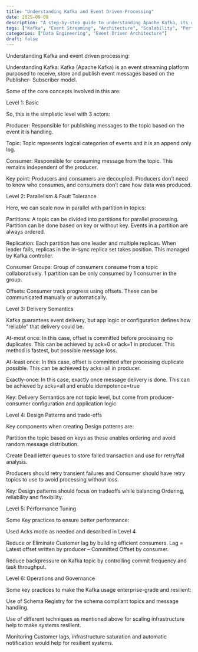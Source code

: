 ```yaml
---
title: "Understanding Kafka and Event Driven Processing"
date: 2025-09-08
description: "A step-by-step guide to understanding Apache Kafka, its core concepts, delivery semantics, design patterns, performance tuning, and governance."
tags: ["Kafka", "Event Streaming", "Architecture", "Scalability", "Performance"]
categories: ["Data Engineering", "Event Driven Architecture"]
draft: false
---
```



Understanding Kafka and event driven processing:

Understanding Kafka: Kafka (Apache Kafka) is an event streaming platform purposed to receive, store and publish event messages based on the Publisher- Subscriber model.

Some of the core concepts involved in this are:

Level 1: Basic

So, this is the simplistic level with 3 actors:

Producer: 	Responsible for publishing messages to the topic based on the event it is handling.

Topic: 		Topic represents logical categories of events and it is an append only log.

Consumer: 	Responsible for consuming message from the topic. This remains independent of the producer.

Key point: Producers and consumers are decoupled. Producers don’t need to know who consumes, and consumers don’t care how data was produced.

Level 2: Parallelism & Fault Tolerance

Here, we can scale now in parallel with partition in topics:

Partitions: A topic can be divided into partitions for parallel processing. Partition can be done based on key or without key. Events in a partition are always ordered.

Replication: Each partition has one leader and multiple replicas. When leader fails, replicas in the in-sync replica set takes position. This managed by Kafka controller.

Consumer Groups: Group of consumers consume from a topic collaboratively. 1 partition can be only consumed by 1 consumer in the group.

Offsets: Consumer track progress using offsets. These can be communicated manually or automatically.

Level 3: Delivery Semantics

Kafka guarantees event delivery, but app logic or configuration defines how “reliable” that delivery could be.

At-most once: In this case, offset is committed before processing  no duplicates. This can be achieved by ack=0 or ack=1 in producer. This method is fastest, but possible message loss.

At-least once: In this case, offset is committed after processing  duplicate possible. This can be achieved by acks=all in producer.

Exactly-once: In this case, exactly once message delivery is done. This can be achieved by acks=all and enable.idempotence=true

Key: Delivery Semantics are not topic level, but come from producer-consumer configuration and application logic

Level 4: Design Patterns and trade-offs

Key components when creating Design patterns are:

Partition the topic based on keys as these enables ordering and avoid random message distribution.

Create Dead letter queues to store failed transaction and use for retry/fail analysis.

Producers should retry transient failures and Consumer should have retry topics to use to avoid processing without loss.

Key: Design patterns should focus on tradeoffs while balancing Ordering, reliability and flexibility.

Level 5: Performance Tuning

Some Key practices to ensure better performance:

Used Acks mode as needed and described in Level 4

Reduce or Eliminate Customer lag by building efficient consumers. Lag = Latest offset written by producer – Committed Offset by consumer.

Reduce backpressure on Kafka topic by controlling commit frequency and task throughput.

Level 6: Operations and Governance

Some key practices to make the Kafka usage enterprise-grade and resilient:

Use of Schema Registry for the schema compliant topics and message handling.

Use of different techniques as mentioned above for scaling infrastructure help to make systems resilient.

Monitoring Customer lags, infrastructure saturation and automatic notification would help for resilient systems.